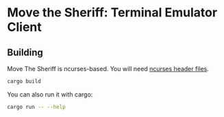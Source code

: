 # Move the Sheriff: Terminal Emulator Client

## Building

Move The Sheriff is ncurses-based. You will need [ncurses header files](https://github.com/gyscos/Cursive/wiki/Install-ncurses).

```bash
cargo build
```

You can also run it with cargo:

```bash
cargo run -- --help
```

